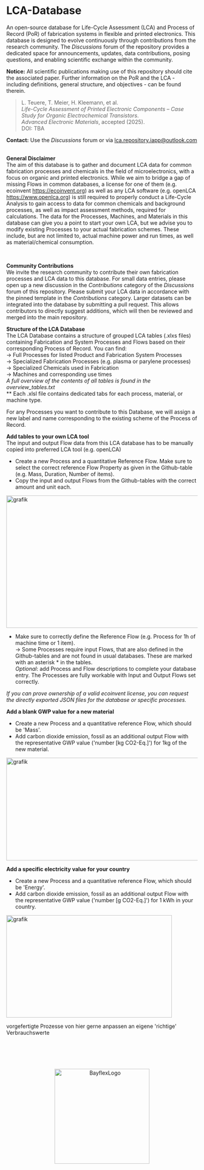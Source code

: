 <h1>LCA-Database</h1>

An open-source database for Life-Cycle Assessment (LCA) and Process of Record (PoR) of fabrication systems in flexible and printed electronics.
This database is designed to evolve continuously through contributions from the research community. The _Discussions_ forum of the repository provides a dedicated space for announcements, updates, data contributions, posing questions, and enabling scientific exchange within the community.

**Notice:** All scientific publications making use of this repository should cite the associated paper.
Further information on the PoR and the LCA - including definitions, general structure, and objectives - can be found therein.
> L. Teuere, T. Meier, H. Kleemann, et al. <br>
> *Life-Cycle Assessment of Printed Electronic Components – Case Study for Organic Electrochemical Transistors*.  
> _Advanced Electronic Materials_, accepted (2025).<br>
> DOI: TBA

**Contact:**  Use the _Discussions_ forum or via lca.repository.iapp@outlook.com
<br>
<br>

**General Disclaimer**<br>
The aim of this database is to gather and document LCA data for common fabrication processes and chemicals in the field of microelectronics, with a focus on organic and printed electronics. While we aim to bridge a gap of missing Flows in common databases, a license for one of them (e.g. ecoinvent https://ecoinvent.org) as well as any LCA software (e.g. openLCA https://www.openlca.org) is still required to properly conduct a Life-Cycle Analysis to gain access to data for common chemicals and background processes, as well as impact assessment methods, required for calculations. The data for the Processes, Machines, and Materials in this database can give you a point to start your own LCA, but we advise you to modify existing Processes to your actual fabrication schemes. These include, but are not limited to, actual machine power and run times, as well as material/chemical consumption.

<br>

**Community Contributions**<br>
We invite the research community to contribute their own fabrication processes and LCA data to this database.
For small data entries, please open up a new discussion in the _Contributions_ category of the _Discussions_ forum of this repository. Please submit your LCA data in accordance with the pinned template in the _Contributions_ category.
Larger datasets can be integrated into the database by submitting a pull request. This allows contributors to directly suggest additions, which will then be reviewed and merged into the main repository.

**Structure of the LCA Database**<br>
The LCA Database contains a structure of grouped LCA tables (.xlxs files) containing Fabrication and System Processes and Flows based on their corresponding Process of Record.
You can find:<br>
 → Full Processes for listed Product and Fabrication System Processes<br>
 → Specialized Fabrication Processes (e.g. plasma or parylene processes)<br>
 → Specialized Chemicals used in Fabrication<br>
 → Machines and corresponding use times<br>
*A full overview of the contents of all tables is found in the overview_tables.txt*<br>
** Each .xlsl file contains dedicated tabs for each process, material, or machine type.

For any Processes you want to contribute to this Database, we will assign a new label and name corresponding to the existing scheme of the Process of Record.


**Add tables to your own LCA tool**<br>
The input and output Flow data from this LCA database has to be manually copied into preferred LCA tool (e.g. openLCA)<br>
-	Create a new Process and a quantitative Reference Flow. Make sure to select the correct reference Flow Property as given in the Github-table (e.g. Mass, Duration, Number of items).<br>
-	Copy the input and output Flows from the Github-tables with the correct amount and unit each.<br>
<img width="577" height="349" alt="grafik" src="https://github.com/user-attachments/assets/0b466db9-5cf7-44b2-aa01-1dedc3613fd3" />


-	Make sure to correctly define the Reference Flow (e.g. Process for 1h of machine time or 1 item).<br>
 → Some Processes require input Flows, that are also defined in the Github-tables and are not found in usual databases. These are marked with an asterisk * in the tables.<br>
*Optional*: add Process and Flow descriptions to complete your database entry. The Processes are fully workable with Input and Output Flows set correctly.<br>

*If you can prove ownership of a valid ecoinvent license, you can request the directly exported JSON files for the database or specific processes.*<br>

**Add a blank GWP value for a new material**<br>
-	Create a new Process and a quantitative reference Flow, which should be 'Mass'.<br>
-	Add carbon dioxide emission, fossil as an additional output Flow with the representative GWP value ('number [kg CO2-Eq.]') for 1kg of the new material.<br>
<img width="574" height="271" alt="grafik" src="https://github.com/user-attachments/assets/8e6639fb-b9b0-4a47-bd78-302dc7dd2f35" />

**Add a specific electricity value for your country**<br>
-	Create a new Process and a quantitative reference Flow, which should be 'Energy'.<br>
-	Add carbon dioxide emission, fossil as an additional output Flow with the representative GWP value ('number [g CO2-Eq.]') for 1 kWh in your country.<br>
<img width="436" height="270" alt="grafik" src="https://github.com/user-attachments/assets/3bcc888c-dab0-4c75-8451-d5f16caf3a8b" />



vorgefertigte Prozesse von hier gerne anpassen an eigene 'richtige' Verbrauchswerte







<br>
<br>
<h1></h1>
<p align="center">
  <img src="https://github.com/user-attachments/assets/35cc3edb-4195-45e8-9562-680798594199" alt="BayflexLogo" width="250"/>
</p>
